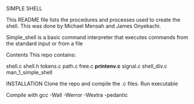 SIMPLE SHELL

This README file lists the procedures and processes used to create the shell.
This was done by Michael Mensah and James Onyekachi.

Simple_shell is a basic command interpreter that executes commands from the standard input or from a file

Contents
This repo contains:

shell.c 
shell.h
tokens.c
path.c
free.c
__printenv.c__
signal.c
shell_div.c
man_1_simple_shell

INSTALLATION
Clone the repo and compile the .c files. Run executable

Compile with 
gcc -Wall -Werror -Wextra -pedantic


